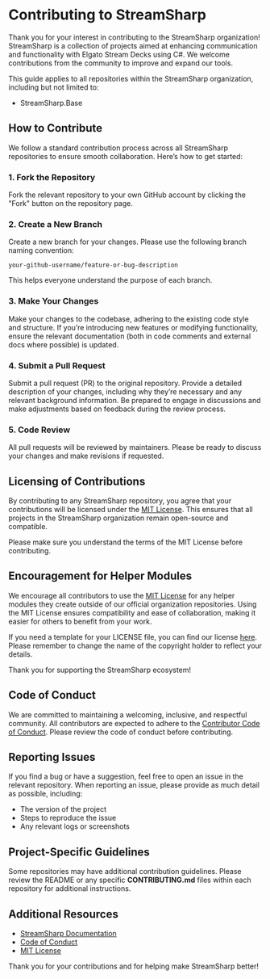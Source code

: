 # Contributing to StreamSharp

Thank you for your interest in contributing to the StreamSharp organization! StreamSharp is a collection of projects aimed at enhancing communication and functionality with Elgato Stream Decks using C#. We welcome contributions from the community to improve and expand our tools.

This guide applies to all repositories within the StreamSharp organization, including but not limited to:
- StreamSharp.Base

## How to Contribute

We follow a standard contribution process across all StreamSharp repositories to ensure smooth collaboration. Here’s how to get started:

### 1. Fork the Repository

Fork the relevant repository to your own GitHub account by clicking the "Fork" button on the repository page.

### 2. Create a New Branch

Create a new branch for your changes. Please use the following branch naming convention:

`your-github-username/feature-or-bug-description`

This helps everyone understand the purpose of each branch.

### 3. Make Your Changes

Make your changes to the codebase, adhering to the existing code style and structure. If you’re introducing new features or modifying functionality, ensure the relevant documentation (both in code comments and external docs where possible) is updated.

### 4. Submit a Pull Request

Submit a pull request (PR) to the original repository. Provide a detailed description of your changes, including why they’re necessary and any relevant background information. Be prepared to engage in discussions and make adjustments based on feedback during the review process.

### 5. Code Review

All pull requests will be reviewed by maintainers. Please be ready to discuss your changes and make revisions if requested.

## Licensing of Contributions

By contributing to any StreamSharp repository, you agree that your contributions will be licensed under the [MIT License](https://opensource.org/licenses/MIT). This ensures that all projects in the StreamSharp organization remain open-source and compatible.

Please make sure you understand the terms of the MIT License before contributing.

## Encouragement for Helper Modules

We encourage all contributors to use the [MIT License](https://opensource.org/licenses/MIT) for any helper modules they create outside of our official organization repositories. Using the MIT License ensures compatibility and ease of collaboration, making it easier for others to benefit from your work.

If you need a template for your LICENSE file, you can find our license [here](https://github.com/StreamSharp/.github/blob/main/LICENSE_TEMPLATE). Please remember to change the name of the copyright holder to reflect your details.

Thank you for supporting the StreamSharp ecosystem!

## Code of Conduct

We are committed to maintaining a welcoming, inclusive, and respectful community. All contributors are expected to adhere to the [Contributor Code of Conduct](https://github.com/StreamSharp/.github/blob/main/CODE_OF_CONDUCT.md). Please review the code of conduct before contributing.

## Reporting Issues

If you find a bug or have a suggestion, feel free to open an issue in the relevant repository. When reporting an issue, please provide as much detail as possible, including:
- The version of the project
- Steps to reproduce the issue
- Any relevant logs or screenshots

## Project-Specific Guidelines

Some repositories may have additional contribution guidelines. Please review the README or any specific **CONTRIBUTING.md** files within each repository for additional instructions.

## Additional Resources

- [StreamSharp Documentation](http://streamsharp.github.io)
- [Code of Conduct](https://github.com/StreamSharp/.github/blob/main/CODE_OF_CONDUCT.md)
- [MIT License](https://opensource.org/licenses/MIT)

Thank you for your contributions and for helping make StreamSharp better!
